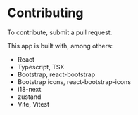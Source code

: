 # Contributing

To contribute, submit a pull request.

This app is built with, among others:

- React
- Typescript, TSX
- Bootstrap, react-bootstrap
- Bootstrap icons, react-bootstrap-icons
- i18-next
- zustand
- Vite, Vitest
